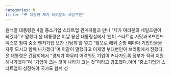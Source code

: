 ```yaml
---
categories: h
title: "尹 대통령 제가 여러분의 세일즈맨"
---
```

윤석열 대통령은 4일 중소기업·스타트업 관계자들과 만나 “제가 여러분의 세일즈맨이 되겠다”고 말했다.윤 대통령은 이날 용산 대통령실에서 ‘한미 스타트업 서밋과 K브랜드 엑스포 참여 중소·벤처기업 오찬 간담회’를 열고 “앞으로 해외 순방 때마다 기업인들을 자주 모시고 함께 나가겠다”며 이같이 말했다고 이재명 부대변인이 브리핑에서 전했다.윤 대통령은 간담회에서 “경제가 아무리 어려워도 기업이 커나가도록 정부가 적극 지원해나가겠다”며 “기업이 크는 것이 나라가 크는 것”이라고 강조했다.이어 “중소기업과 스타트업이 성장해야 국가도 함께 성